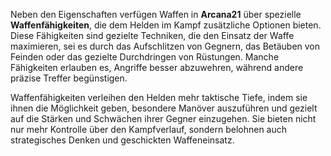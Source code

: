 Neben den Eigenschaften verfügen Waffen in **Arcana21** über spezielle **Waffenfähigkeiten**, die dem Helden im Kampf zusätzliche Optionen bieten. Diese Fähigkeiten sind gezielte Techniken, die den Einsatz der Waffe maximieren, sei es durch das Aufschlitzen von Gegnern, das Betäuben von Feinden oder das gezielte Durchdringen von Rüstungen. Manche Fähigkeiten erlauben es, Angriffe besser abzuwehren, während andere präzise Treffer begünstigen.  
  
Waffenfähigkeiten verleihen den Helden mehr taktische Tiefe, indem sie ihnen die Möglichkeit geben, besondere Manöver auszuführen und gezielt auf die Stärken und Schwächen ihrer Gegner einzugehen. Sie bieten nicht nur mehr Kontrolle über den Kampfverlauf, sondern belohnen auch strategisches Denken und geschickten Waffeneinsatz.